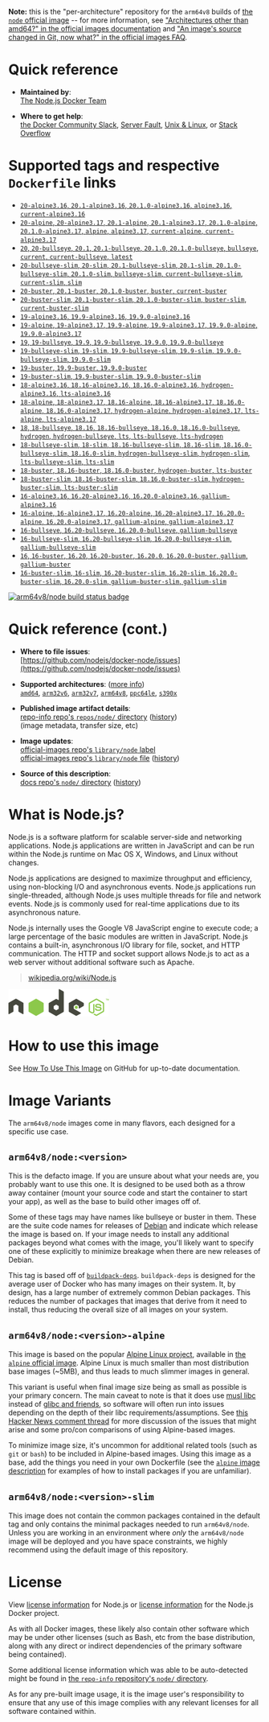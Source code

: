 <!--

********************************************************************************

WARNING:

    DO NOT EDIT "node/README.md"

    IT IS AUTO-GENERATED

    (from the other files in "node/" combined with a set of templates)

********************************************************************************

-->

**Note:** this is the "per-architecture" repository for the `arm64v8` builds of [the `node` official image](https://hub.docker.com/_/node) -- for more information, see ["Architectures other than amd64?" in the official images documentation](https://github.com/docker-library/official-images#architectures-other-than-amd64) and ["An image's source changed in Git, now what?" in the official images FAQ](https://github.com/docker-library/faq#an-images-source-changed-in-git-now-what).

# Quick reference

-	**Maintained by**:  
	[The Node.js Docker Team](https://github.com/nodejs/docker-node)

-	**Where to get help**:  
	[the Docker Community Slack](https://dockr.ly/comm-slack), [Server Fault](https://serverfault.com/help/on-topic), [Unix & Linux](https://unix.stackexchange.com/help/on-topic), or [Stack Overflow](https://stackoverflow.com/help/on-topic)

# Supported tags and respective `Dockerfile` links

-	[`20-alpine3.16`, `20.1-alpine3.16`, `20.1.0-alpine3.16`, `alpine3.16`, `current-alpine3.16`](https://github.com/nodejs/docker-node/blob/4bda55337ef11b9b2dbb80ee6576870e258a035b/20/alpine3.16/Dockerfile)
-	[`20-alpine`, `20-alpine3.17`, `20.1-alpine`, `20.1-alpine3.17`, `20.1.0-alpine`, `20.1.0-alpine3.17`, `alpine`, `alpine3.17`, `current-alpine`, `current-alpine3.17`](https://github.com/nodejs/docker-node/blob/4bda55337ef11b9b2dbb80ee6576870e258a035b/20/alpine3.17/Dockerfile)
-	[`20`, `20-bullseye`, `20.1`, `20.1-bullseye`, `20.1.0`, `20.1.0-bullseye`, `bullseye`, `current`, `current-bullseye`, `latest`](https://github.com/nodejs/docker-node/blob/4bda55337ef11b9b2dbb80ee6576870e258a035b/20/bullseye/Dockerfile)
-	[`20-bullseye-slim`, `20-slim`, `20.1-bullseye-slim`, `20.1-slim`, `20.1.0-bullseye-slim`, `20.1.0-slim`, `bullseye-slim`, `current-bullseye-slim`, `current-slim`, `slim`](https://github.com/nodejs/docker-node/blob/4bda55337ef11b9b2dbb80ee6576870e258a035b/20/bullseye-slim/Dockerfile)
-	[`20-buster`, `20.1-buster`, `20.1.0-buster`, `buster`, `current-buster`](https://github.com/nodejs/docker-node/blob/4bda55337ef11b9b2dbb80ee6576870e258a035b/20/buster/Dockerfile)
-	[`20-buster-slim`, `20.1-buster-slim`, `20.1.0-buster-slim`, `buster-slim`, `current-buster-slim`](https://github.com/nodejs/docker-node/blob/4bda55337ef11b9b2dbb80ee6576870e258a035b/20/buster-slim/Dockerfile)
-	[`19-alpine3.16`, `19.9-alpine3.16`, `19.9.0-alpine3.16`](https://github.com/nodejs/docker-node/blob/7a8d51d0e6acd67d14059140231ea52c7be8f023/19/alpine3.16/Dockerfile)
-	[`19-alpine`, `19-alpine3.17`, `19.9-alpine`, `19.9-alpine3.17`, `19.9.0-alpine`, `19.9.0-alpine3.17`](https://github.com/nodejs/docker-node/blob/7a8d51d0e6acd67d14059140231ea52c7be8f023/19/alpine3.17/Dockerfile)
-	[`19`, `19-bullseye`, `19.9`, `19.9-bullseye`, `19.9.0`, `19.9.0-bullseye`](https://github.com/nodejs/docker-node/blob/7a8d51d0e6acd67d14059140231ea52c7be8f023/19/bullseye/Dockerfile)
-	[`19-bullseye-slim`, `19-slim`, `19.9-bullseye-slim`, `19.9-slim`, `19.9.0-bullseye-slim`, `19.9.0-slim`](https://github.com/nodejs/docker-node/blob/7a8d51d0e6acd67d14059140231ea52c7be8f023/19/bullseye-slim/Dockerfile)
-	[`19-buster`, `19.9-buster`, `19.9.0-buster`](https://github.com/nodejs/docker-node/blob/7a8d51d0e6acd67d14059140231ea52c7be8f023/19/buster/Dockerfile)
-	[`19-buster-slim`, `19.9-buster-slim`, `19.9.0-buster-slim`](https://github.com/nodejs/docker-node/blob/7a8d51d0e6acd67d14059140231ea52c7be8f023/19/buster-slim/Dockerfile)
-	[`18-alpine3.16`, `18.16-alpine3.16`, `18.16.0-alpine3.16`, `hydrogen-alpine3.16`, `lts-alpine3.16`](https://github.com/nodejs/docker-node/blob/4c95f887f7863eccc17d66729cd24ecc230209a2/18/alpine3.16/Dockerfile)
-	[`18-alpine`, `18-alpine3.17`, `18.16-alpine`, `18.16-alpine3.17`, `18.16.0-alpine`, `18.16.0-alpine3.17`, `hydrogen-alpine`, `hydrogen-alpine3.17`, `lts-alpine`, `lts-alpine3.17`](https://github.com/nodejs/docker-node/blob/4c95f887f7863eccc17d66729cd24ecc230209a2/18/alpine3.17/Dockerfile)
-	[`18`, `18-bullseye`, `18.16`, `18.16-bullseye`, `18.16.0`, `18.16.0-bullseye`, `hydrogen`, `hydrogen-bullseye`, `lts`, `lts-bullseye`, `lts-hydrogen`](https://github.com/nodejs/docker-node/blob/4c95f887f7863eccc17d66729cd24ecc230209a2/18/bullseye/Dockerfile)
-	[`18-bullseye-slim`, `18-slim`, `18.16-bullseye-slim`, `18.16-slim`, `18.16.0-bullseye-slim`, `18.16.0-slim`, `hydrogen-bullseye-slim`, `hydrogen-slim`, `lts-bullseye-slim`, `lts-slim`](https://github.com/nodejs/docker-node/blob/4c95f887f7863eccc17d66729cd24ecc230209a2/18/bullseye-slim/Dockerfile)
-	[`18-buster`, `18.16-buster`, `18.16.0-buster`, `hydrogen-buster`, `lts-buster`](https://github.com/nodejs/docker-node/blob/4c95f887f7863eccc17d66729cd24ecc230209a2/18/buster/Dockerfile)
-	[`18-buster-slim`, `18.16-buster-slim`, `18.16.0-buster-slim`, `hydrogen-buster-slim`, `lts-buster-slim`](https://github.com/nodejs/docker-node/blob/4c95f887f7863eccc17d66729cd24ecc230209a2/18/buster-slim/Dockerfile)
-	[`16-alpine3.16`, `16.20-alpine3.16`, `16.20.0-alpine3.16`, `gallium-alpine3.16`](https://github.com/nodejs/docker-node/blob/bd6c00f07c5a3b311ce0e346ab69df6b9ef8d08f/16/alpine3.16/Dockerfile)
-	[`16-alpine`, `16-alpine3.17`, `16.20-alpine`, `16.20-alpine3.17`, `16.20.0-alpine`, `16.20.0-alpine3.17`, `gallium-alpine`, `gallium-alpine3.17`](https://github.com/nodejs/docker-node/blob/bd6c00f07c5a3b311ce0e346ab69df6b9ef8d08f/16/alpine3.17/Dockerfile)
-	[`16-bullseye`, `16.20-bullseye`, `16.20.0-bullseye`, `gallium-bullseye`](https://github.com/nodejs/docker-node/blob/bd6c00f07c5a3b311ce0e346ab69df6b9ef8d08f/16/bullseye/Dockerfile)
-	[`16-bullseye-slim`, `16.20-bullseye-slim`, `16.20.0-bullseye-slim`, `gallium-bullseye-slim`](https://github.com/nodejs/docker-node/blob/bd6c00f07c5a3b311ce0e346ab69df6b9ef8d08f/16/bullseye-slim/Dockerfile)
-	[`16`, `16-buster`, `16.20`, `16.20-buster`, `16.20.0`, `16.20.0-buster`, `gallium`, `gallium-buster`](https://github.com/nodejs/docker-node/blob/bd6c00f07c5a3b311ce0e346ab69df6b9ef8d08f/16/buster/Dockerfile)
-	[`16-buster-slim`, `16-slim`, `16.20-buster-slim`, `16.20-slim`, `16.20.0-buster-slim`, `16.20.0-slim`, `gallium-buster-slim`, `gallium-slim`](https://github.com/nodejs/docker-node/blob/bd6c00f07c5a3b311ce0e346ab69df6b9ef8d08f/16/buster-slim/Dockerfile)

[![arm64v8/node build status badge](https://img.shields.io/jenkins/s/https/doi-janky.infosiftr.net/job/multiarch/job/arm64v8/job/node.svg?label=arm64v8/node%20%20build%20job)](https://doi-janky.infosiftr.net/job/multiarch/job/arm64v8/job/node/)

# Quick reference (cont.)

-	**Where to file issues**:  
	[https://github.com/nodejs/docker-node/issues](https://github.com/nodejs/docker-node/issues)

-	**Supported architectures**: ([more info](https://github.com/docker-library/official-images#architectures-other-than-amd64))  
	[`amd64`](https://hub.docker.com/r/amd64/node/), [`arm32v6`](https://hub.docker.com/r/arm32v6/node/), [`arm32v7`](https://hub.docker.com/r/arm32v7/node/), [`arm64v8`](https://hub.docker.com/r/arm64v8/node/), [`ppc64le`](https://hub.docker.com/r/ppc64le/node/), [`s390x`](https://hub.docker.com/r/s390x/node/)

-	**Published image artifact details**:  
	[repo-info repo's `repos/node/` directory](https://github.com/docker-library/repo-info/blob/master/repos/node) ([history](https://github.com/docker-library/repo-info/commits/master/repos/node))  
	(image metadata, transfer size, etc)

-	**Image updates**:  
	[official-images repo's `library/node` label](https://github.com/docker-library/official-images/issues?q=label%3Alibrary%2Fnode)  
	[official-images repo's `library/node` file](https://github.com/docker-library/official-images/blob/master/library/node) ([history](https://github.com/docker-library/official-images/commits/master/library/node))

-	**Source of this description**:  
	[docs repo's `node/` directory](https://github.com/docker-library/docs/tree/master/node) ([history](https://github.com/docker-library/docs/commits/master/node))

# What is Node.js?

Node.js is a software platform for scalable server-side and networking applications. Node.js applications are written in JavaScript and can be run within the Node.js runtime on Mac OS X, Windows, and Linux without changes.

Node.js applications are designed to maximize throughput and efficiency, using non-blocking I/O and asynchronous events. Node.js applications run single-threaded, although Node.js uses multiple threads for file and network events. Node.js is commonly used for real-time applications due to its asynchronous nature.

Node.js internally uses the Google V8 JavaScript engine to execute code; a large percentage of the basic modules are written in JavaScript. Node.js contains a built-in, asynchronous I/O library for file, socket, and HTTP communication. The HTTP and socket support allows Node.js to act as a web server without additional software such as Apache.

> [wikipedia.org/wiki/Node.js](https://en.wikipedia.org/wiki/Node.js)

![logo](https://raw.githubusercontent.com/docker-library/docs/01c12653951b2fe592c1f93a13b4e289ada0e3a1/node/logo.png)

# How to use this image

See [How To Use This Image](https://github.com/nodejs/docker-node/blob/master/README.md#how-to-use-this-image) on GitHub for up-to-date documentation.

# Image Variants

The `arm64v8/node` images come in many flavors, each designed for a specific use case.

## `arm64v8/node:<version>`

This is the defacto image. If you are unsure about what your needs are, you probably want to use this one. It is designed to be used both as a throw away container (mount your source code and start the container to start your app), as well as the base to build other images off of.

Some of these tags may have names like bullseye or buster in them. These are the suite code names for releases of [Debian](https://wiki.debian.org/DebianReleases) and indicate which release the image is based on. If your image needs to install any additional packages beyond what comes with the image, you'll likely want to specify one of these explicitly to minimize breakage when there are new releases of Debian.

This tag is based off of [`buildpack-deps`](https://hub.docker.com/_/buildpack-deps/). `buildpack-deps` is designed for the average user of Docker who has many images on their system. It, by design, has a large number of extremely common Debian packages. This reduces the number of packages that images that derive from it need to install, thus reducing the overall size of all images on your system.

## `arm64v8/node:<version>-alpine`

This image is based on the popular [Alpine Linux project](https://alpinelinux.org), available in [the `alpine` official image](https://hub.docker.com/_/alpine). Alpine Linux is much smaller than most distribution base images (~5MB), and thus leads to much slimmer images in general.

This variant is useful when final image size being as small as possible is your primary concern. The main caveat to note is that it does use [musl libc](https://musl.libc.org) instead of [glibc and friends](https://www.etalabs.net/compare_libcs.html), so software will often run into issues depending on the depth of their libc requirements/assumptions. See [this Hacker News comment thread](https://news.ycombinator.com/item?id=10782897) for more discussion of the issues that might arise and some pro/con comparisons of using Alpine-based images.

To minimize image size, it's uncommon for additional related tools (such as `git` or `bash`) to be included in Alpine-based images. Using this image as a base, add the things you need in your own Dockerfile (see the [`alpine` image description](https://hub.docker.com/_/alpine/) for examples of how to install packages if you are unfamiliar).

## `arm64v8/node:<version>-slim`

This image does not contain the common packages contained in the default tag and only contains the minimal packages needed to run `arm64v8/node`. Unless you are working in an environment where *only* the `arm64v8/node` image will be deployed and you have space constraints, we highly recommend using the default image of this repository.

# License

View [license information](https://github.com/nodejs/node/blob/master/LICENSE) for Node.js or [license information](https://github.com/nodejs/docker-node/blob/master/LICENSE) for the Node.js Docker project.

As with all Docker images, these likely also contain other software which may be under other licenses (such as Bash, etc from the base distribution, along with any direct or indirect dependencies of the primary software being contained).

Some additional license information which was able to be auto-detected might be found in [the `repo-info` repository's `node/` directory](https://github.com/docker-library/repo-info/tree/master/repos/node).

As for any pre-built image usage, it is the image user's responsibility to ensure that any use of this image complies with any relevant licenses for all software contained within.
